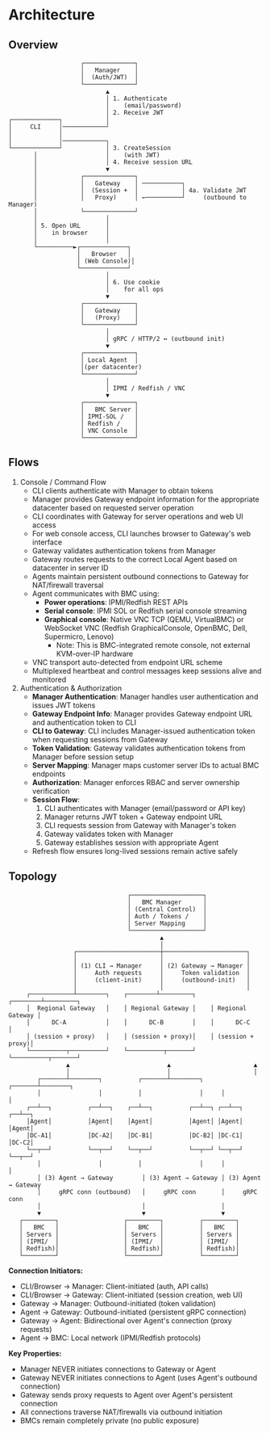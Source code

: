 # Architecture

## Overview

```console
                    ┌──────────────┐
                    │   Manager    │
                    │  (Auth/JWT)  │
                    └──────────────┘
                           ▲
                           │ 1. Authenticate
                           │    (email/password)
                           │ 2. Receive JWT
┌─────────────┐            │
│     CLI     │────────────┘
│             │
│             │────────────┐
└─────────────┘            │ 3. CreateSession
       │                   │    (with JWT)
       │                   │ 4. Receive session URL
       │                   ▼
       │            ┌──────────────┐
       │            │   Gateway    │ ───────────┐
       │            │  (Session +  │            │ 4a. Validate JWT
       │            │   Proxy)     │ ←──────────┘     (outbound to Manager)
       │            └──────────────┘
       │                   │
       │ 5. Open URL       │
       │    in browser     │
       │                   │
       └──────────►┌─────────────┐
                   │   Browser   │
                   │ (Web Console)│
                   └─────────────┘
                           │
                           │ 6. Use cookie
                           │    for all ops
                           ▼
                    ┌──────────────┐
                    │   Gateway    │
                    │   (Proxy)    │
                    └──────────────┘
                           │
                           │ gRPC / HTTP/2 ↔ (outbound init)
                           ▼
                    ┌──────────────┐
                    │ Local Agent  │
                    │(per datacenter)
                    └──────────────┘
                           │
                           │ IPMI / Redfish / VNC
                           ▼
                    ┌──────────────┐
                    │   BMC Server │
                    │ IPMI-SOL /   │
                    │ Redfish /    │
                    │ VNC Console  │
                    └──────────────┘
```

## Flows

1. Console / Command Flow
   - CLI clients authenticate with Manager to obtain tokens
   - Manager provides Gateway endpoint information for the appropriate datacenter based on requested server operation
   - CLI coordinates with Gateway for server operations and web UI access
   - For web console access, CLI launches browser to Gateway's web interface
   - Gateway validates authentication tokens from Manager
   - Gateway routes requests to the correct Local Agent based on datacenter in server ID
   - Agents maintain persistent outbound connections to Gateway for NAT/firewall traversal
   - Agent communicates with BMC using:
     - **Power operations**: IPMI/Redfish REST APIs
     - **Serial console**: IPMI SOL or Redfish serial console streaming
     - **Graphical console**: Native VNC TCP (QEMU, VirtualBMC) or WebSocket VNC (Redfish GraphicalConsole, OpenBMC, Dell, Supermicro, Lenovo)
       - Note: This is BMC-integrated remote console, not external KVM-over-IP hardware
   - VNC transport auto-detected from endpoint URL scheme
   - Multiplexed heartbeat and control messages keep sessions alive and monitored
2. Authentication & Authorization
   - **Manager Authentication**: Manager handles user authentication and issues JWT tokens
   - **Gateway Endpoint Info**: Manager provides Gateway endpoint URL and authentication token to CLI
   - **CLI to Gateway**: CLI includes Manager-issued authentication token when requesting sessions from Gateway
   - **Token Validation**: Gateway validates authentication tokens from Manager before session setup
   - **Server Mapping**: Manager maps customer server IDs to actual BMC endpoints
   - **Authorization**: Manager enforces RBAC and server ownership verification
   - **Session Flow**:
     1. CLI authenticates with Manager (email/password or API key)
     2. Manager returns JWT token + Gateway endpoint URL
     3. CLI requests session from Gateway with Manager's token
     4. Gateway validates token with Manager
     5. Gateway establishes session with appropriate Agent
   - Refresh flow ensures long-lived sessions remain active safely

## Topology

```console
                                 ┌────────────────────┐
                                 │   BMC Manager      │
                                 │ (Central Control)  │
                                 │ Auth / Tokens /    │
                                 │ Server Mapping     │
                                 └────────────────────┘
                                          ▲
                                          │
                  ┌───────────────────────┼───────────────────────┐
                  │                       │                       │
                  │ (1) CLI → Manager     │ (2) Gateway → Manager │
                  │     Auth requests     │     Token validation  │
                  │     (client-init)     │     (outbound-init)   │
                  │                       │                       │
     ┌────────────┴────────┐    ┌────────┴─────────┐    ┌────────┴─────────┐
     │  Regional Gateway   │    │ Regional Gateway │    │ Regional Gateway │
     │      DC-A           │    │      DC-B        │    │      DC-C        │
     │ (session + proxy)   │    │ (session + proxy)│    │ (session + proxy)│
     └──────────┬──────────┘    └──────────┬───────┘    └──────────┬───────┘
                ▲                           ▲                       ▲
                │                           │                       │
        ┌───────┴────────┐          ┌───────┴────────┐     ┌───────┴────────┐
        │                │          │                │     │                │
     ┌──┴──┐          ┌──┴──┐    ┌──┴──┐          ┌──┴──┐ ┌──┴──┐        ┌──┴──┐
     │Agent│          │Agent│    │Agent│          │Agent│ │Agent│        │Agent│
     │DC-A1│          │DC-A2│    │DC-B1│          │DC-B2│ │DC-C1│        │DC-C2│
     └──┬──┘          └──┬──┘    └──┬──┘          └──┬──┘ └──┬──┘        └──┬──┘
        │                │          │                │     │                │
        │ (3) Agent → Gateway        │ (3) Agent → Gateway │ (3) Agent → Gateway
        │     gRPC conn (outbound)   │     gRPC conn       │     gRPC conn
        │                            │                     │
        ▼                            ▼                     ▼
   ┌─────────┐                  ┌─────────┐          ┌─────────┐
   │   BMC   │                  │   BMC   │          │   BMC   │
   │ Servers │                  │ Servers │          │ Servers │
   │ (IPMI/  │                  │ (IPMI/  │          │ (IPMI/  │
   │ Redfish)│                  │ Redfish)│          │ Redfish)│
   └─────────┘                  └─────────┘          └─────────┘
```

**Connection Initiators:**

- CLI/Browser → Manager: Client-initiated (auth, API calls)
- CLI/Browser → Gateway: Client-initiated (session creation, web UI)
- Gateway → Manager: Outbound-initiated (token validation)
- Agent → Gateway: Outbound-initiated (persistent gRPC connection)
- Gateway → Agent: Bidirectional over Agent's connection (proxy requests)
- Agent → BMC: Local network (IPMI/Redfish protocols)

**Key Properties:**

- Manager NEVER initiates connections to Gateway or Agent
- Gateway NEVER initiates connections to Agent (uses Agent's outbound
  connection)
- Gateway sends proxy requests to Agent over Agent's persistent connection
- All connections traverse NAT/firewalls via outbound initiation
- BMCs remain completely private (no public exposure)
